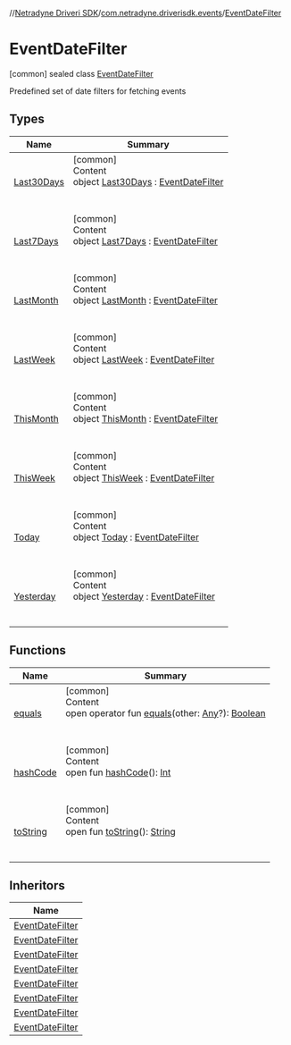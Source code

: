 //[Netradyne Driveri SDK](../../index.md)/[com.netradyne.driverisdk.events](../index.md)/[EventDateFilter](index.md)



# EventDateFilter  
 [common] sealed class [EventDateFilter](index.md)

Predefined set of date filters for fetching events

   


## Types  
  
|  Name|  Summary| 
|---|---|
| <a name="com.netradyne.driverisdk.events/EventDateFilter.Last30Days///PointingToDeclaration/"></a>[Last30Days](-last30-days/index.md)| <a name="com.netradyne.driverisdk.events/EventDateFilter.Last30Days///PointingToDeclaration/"></a>[common]  <br>Content  <br>object [Last30Days](-last30-days/index.md) : [EventDateFilter](index.md)  <br><br><br>
| <a name="com.netradyne.driverisdk.events/EventDateFilter.Last7Days///PointingToDeclaration/"></a>[Last7Days](-last7-days/index.md)| <a name="com.netradyne.driverisdk.events/EventDateFilter.Last7Days///PointingToDeclaration/"></a>[common]  <br>Content  <br>object [Last7Days](-last7-days/index.md) : [EventDateFilter](index.md)  <br><br><br>
| <a name="com.netradyne.driverisdk.events/EventDateFilter.LastMonth///PointingToDeclaration/"></a>[LastMonth](-last-month/index.md)| <a name="com.netradyne.driverisdk.events/EventDateFilter.LastMonth///PointingToDeclaration/"></a>[common]  <br>Content  <br>object [LastMonth](-last-month/index.md) : [EventDateFilter](index.md)  <br><br><br>
| <a name="com.netradyne.driverisdk.events/EventDateFilter.LastWeek///PointingToDeclaration/"></a>[LastWeek](-last-week/index.md)| <a name="com.netradyne.driverisdk.events/EventDateFilter.LastWeek///PointingToDeclaration/"></a>[common]  <br>Content  <br>object [LastWeek](-last-week/index.md) : [EventDateFilter](index.md)  <br><br><br>
| <a name="com.netradyne.driverisdk.events/EventDateFilter.ThisMonth///PointingToDeclaration/"></a>[ThisMonth](-this-month/index.md)| <a name="com.netradyne.driverisdk.events/EventDateFilter.ThisMonth///PointingToDeclaration/"></a>[common]  <br>Content  <br>object [ThisMonth](-this-month/index.md) : [EventDateFilter](index.md)  <br><br><br>
| <a name="com.netradyne.driverisdk.events/EventDateFilter.ThisWeek///PointingToDeclaration/"></a>[ThisWeek](-this-week/index.md)| <a name="com.netradyne.driverisdk.events/EventDateFilter.ThisWeek///PointingToDeclaration/"></a>[common]  <br>Content  <br>object [ThisWeek](-this-week/index.md) : [EventDateFilter](index.md)  <br><br><br>
| <a name="com.netradyne.driverisdk.events/EventDateFilter.Today///PointingToDeclaration/"></a>[Today](-today/index.md)| <a name="com.netradyne.driverisdk.events/EventDateFilter.Today///PointingToDeclaration/"></a>[common]  <br>Content  <br>object [Today](-today/index.md) : [EventDateFilter](index.md)  <br><br><br>
| <a name="com.netradyne.driverisdk.events/EventDateFilter.Yesterday///PointingToDeclaration/"></a>[Yesterday](-yesterday/index.md)| <a name="com.netradyne.driverisdk.events/EventDateFilter.Yesterday///PointingToDeclaration/"></a>[common]  <br>Content  <br>object [Yesterday](-yesterday/index.md) : [EventDateFilter](index.md)  <br><br><br>


## Functions  
  
|  Name|  Summary| 
|---|---|
| <a name="kotlin/Any/equals/#kotlin.Any?/PointingToDeclaration/"></a>[equals](../../com.netradyne.driverisdk.video/-n-d-video-a-p-i/index.md#%5Bkotlin%2FAny%2Fequals%2F%23kotlin.Any%3F%2FPointingToDeclaration%2F%5D%2FFunctions%2F106651406)| <a name="kotlin/Any/equals/#kotlin.Any?/PointingToDeclaration/"></a>[common]  <br>Content  <br>open operator fun [equals](../../com.netradyne.driverisdk.video/-n-d-video-a-p-i/index.md#%5Bkotlin%2FAny%2Fequals%2F%23kotlin.Any%3F%2FPointingToDeclaration%2F%5D%2FFunctions%2F106651406)(other: [Any](https://kotlinlang.org/api/latest/jvm/stdlib/kotlin/-any/index.html)?): [Boolean](https://kotlinlang.org/api/latest/jvm/stdlib/kotlin/-boolean/index.html)  <br><br><br>
| <a name="kotlin/Any/hashCode/#/PointingToDeclaration/"></a>[hashCode](../../com.netradyne.driverisdk.video/-n-d-video-a-p-i/index.md#%5Bkotlin%2FAny%2FhashCode%2F%23%2FPointingToDeclaration%2F%5D%2FFunctions%2F106651406)| <a name="kotlin/Any/hashCode/#/PointingToDeclaration/"></a>[common]  <br>Content  <br>open fun [hashCode](../../com.netradyne.driverisdk.video/-n-d-video-a-p-i/index.md#%5Bkotlin%2FAny%2FhashCode%2F%23%2FPointingToDeclaration%2F%5D%2FFunctions%2F106651406)(): [Int](https://kotlinlang.org/api/latest/jvm/stdlib/kotlin/-int/index.html)  <br><br><br>
| <a name="kotlin/Any/toString/#/PointingToDeclaration/"></a>[toString](../../com.netradyne.driverisdk.video/-n-d-video-a-p-i/index.md#%5Bkotlin%2FAny%2FtoString%2F%23%2FPointingToDeclaration%2F%5D%2FFunctions%2F106651406)| <a name="kotlin/Any/toString/#/PointingToDeclaration/"></a>[common]  <br>Content  <br>open fun [toString](../../com.netradyne.driverisdk.video/-n-d-video-a-p-i/index.md#%5Bkotlin%2FAny%2FtoString%2F%23%2FPointingToDeclaration%2F%5D%2FFunctions%2F106651406)(): [String](https://kotlinlang.org/api/latest/jvm/stdlib/kotlin/-string/index.html)  <br><br><br>


## Inheritors  
  
|  Name| 
|---|
| <a name="com.netradyne.driverisdk.events/EventDateFilter.Today///PointingToDeclaration/"></a>[EventDateFilter](-today/index.md)
| <a name="com.netradyne.driverisdk.events/EventDateFilter.Yesterday///PointingToDeclaration/"></a>[EventDateFilter](-yesterday/index.md)
| <a name="com.netradyne.driverisdk.events/EventDateFilter.ThisWeek///PointingToDeclaration/"></a>[EventDateFilter](-this-week/index.md)
| <a name="com.netradyne.driverisdk.events/EventDateFilter.LastWeek///PointingToDeclaration/"></a>[EventDateFilter](-last-week/index.md)
| <a name="com.netradyne.driverisdk.events/EventDateFilter.Last7Days///PointingToDeclaration/"></a>[EventDateFilter](-last7-days/index.md)
| <a name="com.netradyne.driverisdk.events/EventDateFilter.ThisMonth///PointingToDeclaration/"></a>[EventDateFilter](-this-month/index.md)
| <a name="com.netradyne.driverisdk.events/EventDateFilter.LastMonth///PointingToDeclaration/"></a>[EventDateFilter](-last-month/index.md)
| <a name="com.netradyne.driverisdk.events/EventDateFilter.Last30Days///PointingToDeclaration/"></a>[EventDateFilter](-last30-days/index.md)

